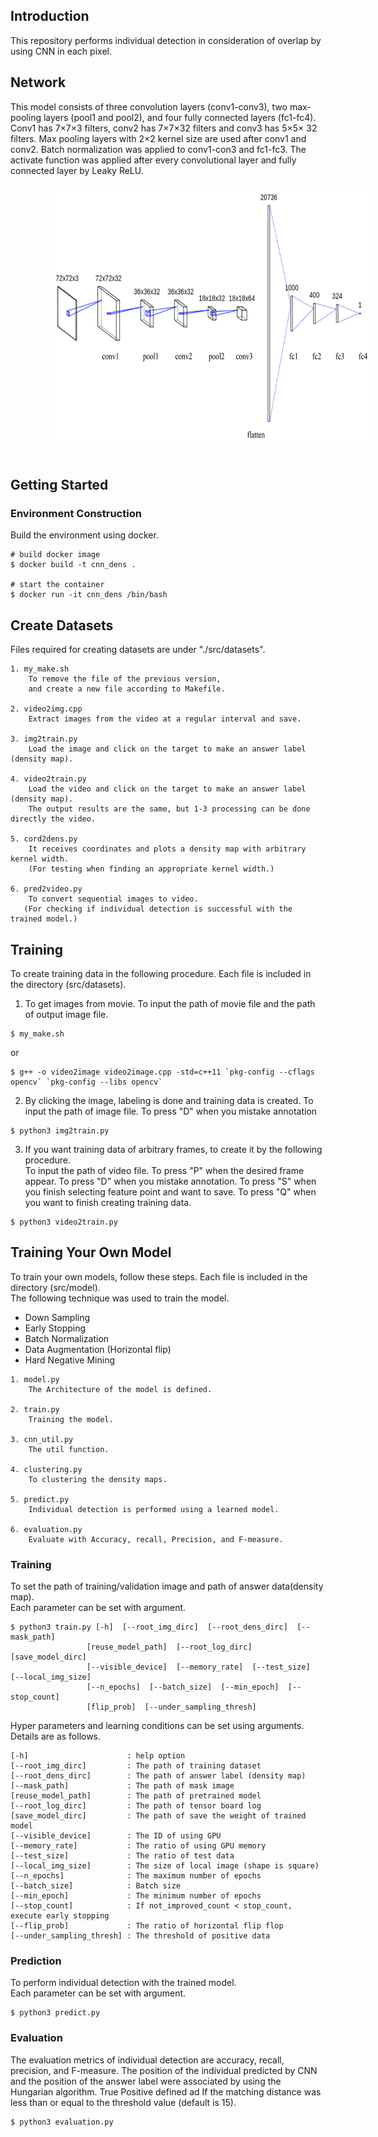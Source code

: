 ## Introduction
This repository performs individual detection in consideration of overlap by using CNN in each pixel.


## Network
This model consists of three convolution layers (conv1-conv3), two max-pooling layers (pool1 and pool2), and four fully connected layers (fc1-fc4). Conv1 has 7×7×3 filters, conv2 has 7×7×32 filters and conv3 has 5×5× 32 filters. Max pooling layers with 2×2 kernel size are used after conv1 and conv2. Batch normalization was applied to conv1-con3 and fc1-fc3. The activate function was applied after every convolutional layer and fully connected layer by Leaky ReLU.
<img src="./image/demo/model.png" alt="model" height= 400 vspace="25" hspace="70">

## Getting Started
### Environment Construction
Build the environment using docker.
```
# build docker image
$ docker build -t cnn_dens .

# start the container
$ docker run -it cnn_dens /bin/bash 
``` 

## Create Datasets
Files required for creating datasets are under "./src/datasets".

```
1. my_make.sh
    To remove the file of the previous version, 
    and create a new file according to Makefile.

2. video2img.cpp
    Extract images from the video at a regular interval and save.

3. img2train.py
    Load the image and click on the target to make an answer label (density map).

4. video2train.py
    Load the video and click on the target to make an answer label (density map).  
    The output results are the same, but 1-3 processing can be done directly the video.

5. cord2dens.py
    It receives coordinates and plots a density map with arbitrary kernel width.  
    (For testing when finding an appropriate kernel width.)

6. pred2video.py
    To convert sequential images to video.
   (For checking if individual detection is successful with the trained model.) 
```

## Training
To create training data in the following procedure. Each file is included in the directory (src/datasets).
1. To get images from movie. To input the path of movie file and the path of output image file.
```
$ my_make.sh
```
or
```
$ g++ -o video2image video2image.cpp -std=c++11 `pkg-config --cflags opencv` `pkg-config --libs opencv`
```

2. By clicking the image, labeling is done and training data is created. To input the path of image file. To press "D" when you mistake annotation
```
$ python3 img2train.py
```

3. If you want training data of arbitrary frames, to create it by the following procedure.  
To input the path of video file. To press "P" when the desired frame appear. To press "D" when you mistake annotation. To press "S" when you finish selecting feature point and want to save. To press "Q" when you want to finish creating training data.
```
$ python3 video2train.py
```


## Training Your Own Model
To train your own models, follow these steps. Each file is included in the directory (src/model).  
The following technique was used to train the model.
- Down Sampling
- Early Stopping
- Batch Normalization
- Data Augmentation (Horizontal flip)
- Hard Negative Mining

```
1. model.py
    The Architecture of the model is defined.

2. train.py
    Training the model.

3. cnn_util.py
    The util function.

4. clustering.py
    To clustering the density maps.

5. predict.py
    Individual detection is performed using a learned model. 
    
6. evaluation.py
    Evaluate with Accuracy, recall, Precision, and F-measure.
```

### Training
To set the path of training/validation image and path of answer data(density map).  
Each parameter can be set with argument.
```
$ python3 train.py [-h]  [--root_img_dirc]  [--root_dens_dirc]  [--mask_path]
                 [reuse_model_path]  [--root_log_dirc]  [save_model_dirc]
                 [--visible_device]  [--memory_rate]  [--test_size]  [--local_img_size]
                 [--n_epochs]  [--batch_size]  [--min_epoch]  [--stop_count]
                 [flip_prob]  [--under_sampling_thresh]
```

Hyper parameters and learning conditions can be set using arguments. Details are as follows.

```
[-h]                      : help option
[--root_img_dirc]         : The path of training dataset
[--root_dens_dirc]        : The path of answer label (density map)
[--mask_path]             : The path of mask image
[reuse_model_path]        : The path of pretrained model
[--root_log_dirc]         : The path of tensor board log
[save_model_dirc]         : The path of save the weight of trained model
[--visible_device]        : The ID of using GPU
[--memory_rate]           : The ratio of using GPU memory
[--test_size]             : The ratio of test data
[--local_img_size]        : The size of local image (shape is square)
[--n_epochs]              : The maximum number of epochs
[--batch_size]            : Batch size
[--min_epoch]             : The minimum number of epochs
[--stop_count]            : If not_improved_count < stop_count, execute early stopping
[--flip_prob]             : The ratio of horizontal flip flop 
[--under_sampling_thresh] : The threshold of positive data
```

### Prediction
To perform individual detection with the trained model.  
Each parameter can be set with argument.
```
$ python3 predict.py
```


### Evaluation
The evaluation metrics of individual detection are accuracy, recall, precision, and F-measure. The position of the individual predicted by CNN and the position of the answer label were associated by using the Hungarian algorithm. True Positive defined ad If the matching distance was less than or equal to the threshold value (default is 15).

```
$ python3 evaluation.py
```
